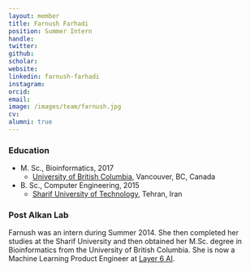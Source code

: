 ```yaml
---
layout: member
title: Farnush Farhadi
position: Summer Intern
handle: 
twitter:
github: 
scholar: 
website: 
linkedin: farnush-farhadi
instagram:
orcid: 
email: 
image: /images/team/farnush.jpg
cv: 
alumni: true
---
```


### Education

- M. Sc., Bioinformatics, 2017
  - [University of British Columbia](https://www.bioinformatics.ubc.ca/), Vancouver, BC, Canada
- B. Sc., Computer Engineering, 2015
  - [Sharif University of Technology](http://ce.sharif.edu/), Tehran, Iran

### Post Alkan Lab

Farnush was an intern during Summer 2014. She then completed her studies at the Sharif University and then obtained her M.Sc. degree in Bioinformatics from the University of British Columbia. She is now a Machine Learning Product Engineer at [Layer 6 AI](https://layer6.ai/).
